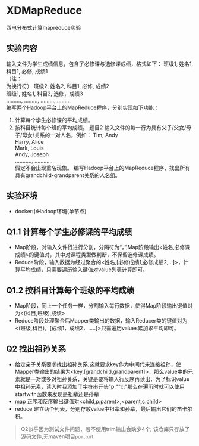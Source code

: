 # XDMapReduce
西电分布式计算mapreduce实验
## 实验内容
输入文件为学生成绩信息，包含了必修课与选修课成绩，格式如下：
班级1, 姓名1, 科目1, 必修, 成绩1 <br> （注：<br> 为换行符）
班级2, 姓名2, 科目1, 必修, 成绩2 <br>
班级1, 姓名1, 科目2, 选修，成绩3 <br>
………., ………, ………, ………   <br>
编写两个Hadoop平台上的MapReduce程序，分别实现如下功能：
1. 计算每个学生必修课的平均成绩。
2. 按科目统计每个班的平均成绩。
题目2
输入文件的每一行为具有父子/父女/母子/母女/关系的一对人名，例如：
Tim, Andy <br>
Harry, Alice <br>
Mark, Louis <br>
Andy, Joseph <br>
……….., ………… <br>
假定不会出现重名现象。
编写Hadoop平台上的MapReduce程序，找出所有具有grandchild-grandparent关系的人名组。
## 实验环境
- docker中Hadoop环境(单节点)
## Q1.1 计算每个学生必修课的平均成绩
- Map阶段，对输入文件行进行分割，分隔符为“，”,Map阶段输出<姓名,必修课成绩>的键值对，其中对课程类型做判断，不保留选修课成绩。
- Reduce阶段，输入数据为经过聚合的<姓名,[必修成绩1,必修成绩2,...]>，计算平均成绩，只需要遍历输入键值对value列表计算即可。
## Q1.2 按科目计算每个班级的平均成绩
- Map阶段，同上一个任务一样，分割输入每行数据，使得Map阶段输出键值对为<(科目,班级),成绩>
- Reduce阶段处理聚合后Mapper类输出的数据，输入Reducer类的键值对为<(班级,科目)，[成绩1，成绩2，.....]>只需遍历values累加求平均即可。
## Q2 找出祖孙关系
- 给定亲子关系要求找出祖孙关系,这就要求key作为中间代来连接祖孙，使Mapper类输出的结果为<key,[grandchild,grandparent]>，那么value中的元素就是一对或多对祖孙关系，关键是要将输入行反序再读出，为了标识value中祖孙元素，读入时我添加了字符串开头"p:""c:"那么在遍历时就可以使用startwith函数来发现是祖辈还是孙辈
- map 正序和反序输出键值对\<child,p:parent>,\<parent,c:child>
- reduce 建立两个列表，分别存放value中祖辈和孙辈，最后输出它们的笛卡尔积。
> Q2似乎因为测试文件问题，若不使用trim输出会缺少4个;
> 该仓库只存放了源码文件,无maven项目`pom.xml`
